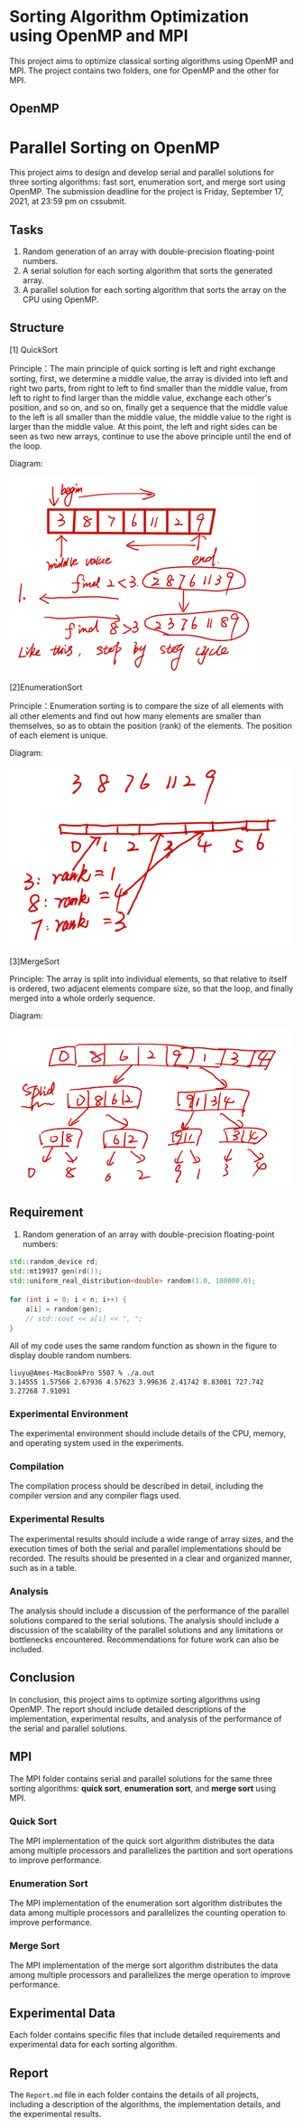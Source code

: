 # Sorting Algorithm Optimization using **OpenMP** and **MPI**

This project aims to optimize classical sorting algorithms using OpenMP and MPI. The project contains two folders, one for OpenMP and the other for MPI.

## OpenMP

# Parallel Sorting on OpenMP

This project aims to design and develop serial and parallel solutions for three sorting algorithms: fast sort, enumeration sort, and merge sort using OpenMP. The submission deadline for the project is Friday, September 17, 2021, at 23:59 pm on cssubmit.

## Tasks

1. Random generation of an array with double-precision floating-point numbers.
2. A serial solution for each sorting algorithm that sorts the generated array.
3. A parallel solution for each sorting algorithm that sorts the array on the CPU using OpenMP.


## Structure
[1] QuickSort

Principle：The main principle of quick sorting is left and right exchange sorting, first, we
determine a middle value, the array is divided into left and right two parts, from right to left
to find smaller than the middle value, from left to right to find larger than the middle value,
exchange each other's position, and so on, and so on, finally get a sequence that the
middle value to the left is all smaller than the middle value, the middle value to the right is
larger than the middle value. At this point, the left and right sides can be seen as two new
arrays, continue to use the above principle until the end of the loop.

Diagram:

![QuickSort Diagram](OpenMP/screenshot/QuickSort_Diagram.png)

[2]EnumerationSort

Principle：Enumeration sorting is to compare the size of all elements with all other
elements and find out how many elements are smaller than themselves, so as to
obtain the position (rank) of the elements. The position of each element is unique.

Diagram:

![EnumerationSort Diagram](OpenMP/screenshot/EnumerationSort_Diagram.png)

[3]MergeSort

Principle: The array is split into individual elements, so that relative to itself is
ordered, two adjacent elements compare size, so that the loop, and finally merged
into a whole orderly sequence.

Diagram:

![MergeSort Diagram](OpenMP/screenshot/MergeSort_Diagram.png)

## Requirement
1. Random generation of an array with double-precision
floating-point numbers:

```cpp
std::random_device rd;
std::mt19937 gen(rd());
std::uniform_real_distribution<double> random(1.0, 100000.0);

for (int i = 0; i < n; i++) {
    a[i] = random(gen);
    // std::cout << a[i] << ", ";
}
```
All of my code uses the same random function as shown in the
figure to display double random numbers.

```
liuyu@Ames-MacBookPro 5507 % ./a.out
3.14555 1.57566 2.67936 4.57623 3.99636 2.41742 8.83001 727.742 3.27268 7.91091
```


### Experimental Environment

The experimental environment should include details of the CPU, memory, and operating system used in the experiments.

### Compilation

The compilation process should be described in detail, including the compiler version and any compiler flags used.

### Experimental Results

The experimental results should include a wide range of array sizes, and the execution times of both the serial and parallel implementations should be recorded. The results should be presented in a clear and organized manner, such as in a table.

### Analysis

The analysis should include a discussion of the performance of the parallel solutions compared to the serial solutions. The analysis should include a discussion of the scalability of the parallel solutions and any limitations or bottlenecks encountered. Recommendations for future work can also be included.

## Conclusion

In conclusion, this project aims to optimize sorting algorithms using OpenMP. The report should include detailed descriptions of the implementation, experimental results, and analysis of the performance of the serial and parallel solutions.
## MPI

The MPI folder contains serial and parallel solutions for the same three sorting algorithms: **quick sort**, **enumeration sort**, and **merge sort** using MPI.

### Quick Sort

The MPI implementation of the quick sort algorithm distributes the data among multiple processors and parallelizes the partition and sort operations to improve performance.

### Enumeration Sort

The MPI implementation of the enumeration sort algorithm distributes the data among multiple processors and parallelizes the counting operation to improve performance.

### Merge Sort

The MPI implementation of the merge sort algorithm distributes the data among multiple processors and parallelizes the merge operation to improve performance.

## Experimental Data

Each folder contains specific files that include detailed requirements and experimental data for each sorting algorithm.

## Report

The `Report.md` file in each folder contains the details of all projects, including a description of the algorithms, the implementation details, and the experimental results.
